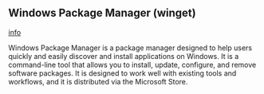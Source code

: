 ## Windows Package Manager (winget)
[info](https://docs.microsoft.com/en-us/windows/package-manager/winget/)

Windows Package Manager is a package manager designed to help users quickly and easily discover and install applications on Windows. It is a command-line tool that allows you to install, update, configure, and remove software packages. It is designed to work well with existing tools and workflows, and it is distributed via the Microsoft Store.